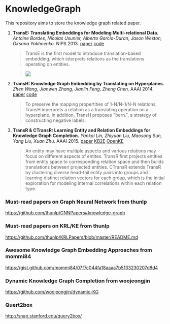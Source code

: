 # KnowledgeGraph

This repository aims to store the knowledge graph related paper.

1. **TransE: Translating Embeddings for Modeling Multi-relational Data.**
*Antoine Bordes, Nicolas Usunier, Alberto Garcia-Duran, Jason Weston, Oksana Yakhnenko.*  NIPS 2013. [paper](http://papers.nips.cc/paper/5071-translating-embeddings-for-modeling-multi-relational-data.pdf) [code](https://github.com/thunlp/OpenKE)
	> TransE is the first model to introduce translation-based embedding, which interprets relations as the translations operating on entities.
	
	> <img src="https://render.githubusercontent.com/render/math?math=%5Cmathscr%7BL%7D%20%3D%20%5Csum_%7B(h%2Cl%2Ct)%5Cin%20S%7D%5Csum_%7B(h'%2Cl%2Ct')%5Cin%20S'_%7B(h%2Cl%2Ct)%7D%7D%20%5B%5Cgamma%2Bd(h%2Bl%2Ct)-d(h'%2Bl%2Bt')%5D_%7B%2B%7D">
	
	
1. **TransH: Knowledge Graph Embedding by Translating on Hyperplanes.**
*Zhen Wang, Jianwen Zhang, Jianlin Feng, Zheng Chen.* AAAI 2014. [paper](http://www.aaai.org/ocs/index.php/AAAI/AAAI14/paper/viewFile/8531/8546) [code](https://github.com/thunlp/OpenkE)
	> To preserve the mapping propertities of 1-N/N-1/N-N relations, TransH inperprets a relation as a translating operation on a hyperplane. In addition, TransH proposes "bern.", a strategy of constructing negative labels.

1. **TransR & CTransR: Learning Entity and Relation Embeddings for Knowledge Graph Completion.**
*Yankai Lin, Zhiyuan Liu, Maosong Sun, Yang Liu, Xuan Zhu.* AAAI 2015. [paper](http://www.aaai.org/ocs/index.php/AAAI/AAAI15/paper/download/9571/9523/) [KB2E](https://github.com/thunlp/KB2E) [OpenKE](https://github.com/thunlp/OpenKE)
	> An entity may have multiple aspects and various relations may focus on different aspects of entites. TransR first projects entities from entity space to corresponding relation space and then builds translations between projected entities.
	CTransR extends TransR by clustering diverse head-tail entity pairs into groups and learning distinct relation vectors for each group, which is the initial exploration for modeling internal correlations within each relation type.

### Must-read papers on Graph Neural Network from thunlp
https://github.com/thunlp/GNNPapers#knowledge-graph

### Must-read papers on KRL/KE from thunlp
https://github.com/thunlp/KRLPapers/blob/master/README.md

### Awesome Knowledge Graph Embedding Approaches from mommi84
https://gist.github.com/mommi84/07f7c044fa18aaaa7b5133230207d8d4

### Dynamic Knowledge Graph Completion from woojeongjin
https://github.com/woojeongjin/dynamic-KG

### Quert2box
http://snap.stanford.edu/query2box/
